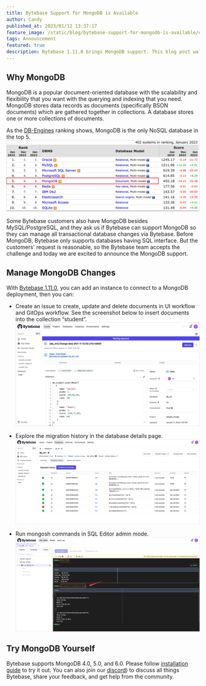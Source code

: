 ```yaml
---
title: Bytebase Support for MongoDB is Available
author: Candy
published_at: 2023/01/12 13:37:17
feature_image: /static/blog/bytebase-support-for-mongodb-is-available/cover.webp
tags: Announcement
featured: true
description: Bytebase 1.11.0 brings MongoDB support. This blog post walks you through managing MongoDB with Bytebase. 
---
```


## Why MongoDB

MongoDB is a popular document-oriented database with the scalability and flexibility that you want with the querying and indexing that you need. MongoDB stores data records as documents (specifically BSON documents) which are gathered together in collections. A database stores one or more collections of documents.

As the [DB-Engines](https://db-engines.com/en/ranking) ranking shows, MongoDB is the only NoSQL database in the top 5.
![db-rank-3](/static/blog/bytebase-support-for-mongodb-is-available/db-rank-3.webp)

Some Bytebase customers also have MongoDB besides MySQL/PostgreSQL, and they ask us if Bytebase can support MongoDB so they can manage all transactional database changes via Bytebase. Before MongoDB, Bytebase only supports databases having SQL interface. But the customers' request is reasonable, so the Bytebase team accepts the challenge and today we are excited to announce the MongoDB support.

## Manage MongoDB Changes

With [Bytebase 1.11.0](https://www.bytebase.com/changelog/bytebase-1-11-0), you can add an instance to connect to a MongoDB deployment, then you can: 

- Create an issue to create, update and delete documents in UI workflow and GitOps workflow. See the screenshot below to insert documents into the collection “student”.
![insert-doc](/static/blog/bytebase-support-for-mongodb-is-available/insert-doc.webp)

- Explore the migration history in the database details page.
![migration-his](/static/blog/bytebase-support-for-mongodb-is-available/migration-his.webp)

- Run mongosh commands in SQL Editor admin mode.
![admin-mode](/static/blog/bytebase-support-for-mongodb-is-available/admin-mode.webp)

## Try MongoDB Yourself

Bytebase supports MongoDB 4.0, 5.0, and 6.0. Please follow [installation guide](/docs/get-started/install/overview) to try it out. You can also join our [discord](https://discord.gg/Fac9nmZ95j)) to discuss all things Bytebase, share your feedback, and get help from the community.